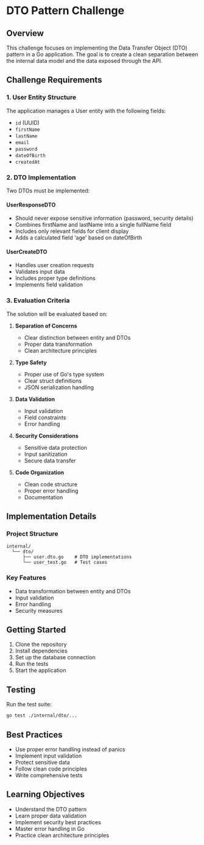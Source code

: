 # DTO Pattern Challenge

## Overview
This challenge focuses on implementing the Data Transfer Object (DTO) pattern in a Go application. The goal is to create a clean separation between the internal data model and the data exposed through the API.

## Challenge Requirements

### 1. User Entity Structure
The application manages a User entity with the following fields:
- `id` (UUID)
- `firstName`
- `lastName`
- `email`
- `password`
- `dateOfBirth`
- `createdAt`

### 2. DTO Implementation
Two DTOs must be implemented:

#### UserResponseDTO
- Should never expose sensitive information (password, security details)
- Combines firstName and lastName into a single fullName field
- Includes only relevant fields for client display
- Adds a calculated field 'age' based on dateOfBirth

#### UserCreateDTO
- Handles user creation requests
- Validates input data
- Includes proper type definitions
- Implements field validation

### 3. Evaluation Criteria
The solution will be evaluated based on:

1. **Separation of Concerns**
   - Clear distinction between entity and DTOs
   - Proper data transformation
   - Clean architecture principles

2. **Type Safety**
   - Proper use of Go's type system
   - Clear struct definitions
   - JSON serialization handling

3. **Data Validation**
   - Input validation
   - Field constraints
   - Error handling

4. **Security Considerations**
   - Sensitive data protection
   - Input sanitization
   - Secure data transfer

5. **Code Organization**
   - Clean code structure
   - Proper error handling
   - Documentation

## Implementation Details

### Project Structure
```
internal/
  └── dto/
      ├── user.dto.go    # DTO implementations
      └── user_test.go   # Test cases
```

### Key Features
- Data transformation between entity and DTOs
- Input validation
- Error handling
- Security measures

## Getting Started

1. Clone the repository
2. Install dependencies
3. Set up the database connection
4. Run the tests
5. Start the application

## Testing
Run the test suite:
```bash
go test ./internal/dto/...
```

## Best Practices
- Use proper error handling instead of panics
- Implement input validation
- Protect sensitive data
- Follow clean code principles
- Write comprehensive tests

## Learning Objectives
- Understand the DTO pattern
- Learn proper data validation
- Implement security best practices
- Master error handling in Go
- Practice clean architecture principles 